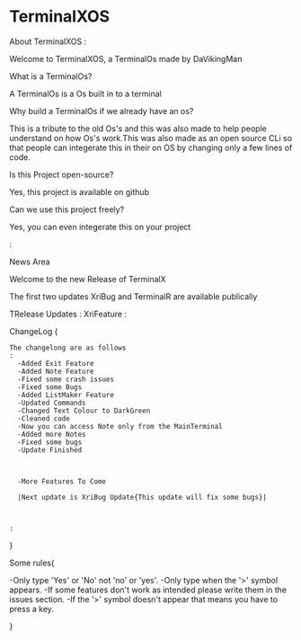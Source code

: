 # TerminalXOS

About TerminalXOS
:

Welcome to TerminalXOS, a TerminalOs made by DaVikingMan

What is a TerminalOs?

A TerminalOs is a Os built in to a terminal

Why build a TerminalOs if we already have an os?

This is a tribute to the old Os's and this was also made to help people understand on how Os's work.This was also made as an open source CLi so that people can integerate this in their on OS by changing only a few lines of code.

Is this Project open-source?

Yes, this project is available on github

Can we use this project freely?

Yes, you can even integerate this on your project

:

News Area

Welcome to the new Release of TerminalX


The first two updates XriBug and TerminalR are available publically

TRelease Updates
:
    XriFeature
:

ChangeLog
{


    The changelong are as follows
    :
      -Added Exit Feature
      -Added Note Feature
      -Fixed some crash issues
      -Fixed some Bugs
      -Added ListMaker Feature
      -Updated Commands
      -Changed Text Colour to DarkGreen
      -Cleaned code
      -Now you can access Note only from the MainTerminal
      -Added more Notes
      -Fixed some bugs
      -Update Finished

      

      -More Features To Come

      |Next update is XriBug Update{This update will fix some bugs}|



    :

}

Some rules{

  -Only type 'Yes' or 'No' not 'no' or 'yes'.
  -Only type when the '>' symbol appears.
  -If some features don't work as intended please write them in the issues section.
  -If the '>' symbol doesn't appear that means you have to press a key.
   
}

